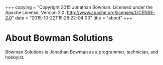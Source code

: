 +++
copying = "Copyright 2015 Jonathan Bowman. Licensed under the Apache License, Version 2.0: http://www.apache.org/licenses/LICENSE-2.0"
date = "2015-10-22T15:28:22-04:00"
title = "about"
+++


About Bowman Solutions
======================

Bowman Solutions is Jonathan Bowman as a programmer, technician, and hobbyist.

